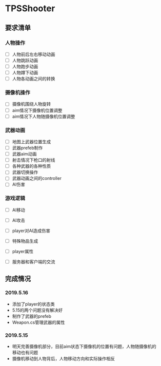 # TPSShooter

## 要求清单

### 人物操作

- [ ] 人物前后左右移动动画
- [ ] 人物跳跃动画
- [ ] 人物跑步动画
- [ ] 人物蹲下动画
- [ ] 人物各动画之间的转换

### 摄像机操作

- [ ] 摄像机围绕人物旋转
- [ ] aim情况下摄像机位置调整
- [ ] aim情况下人物随摄像机位置调整

### 武器动画

- [ ] 地图上武器位置生成
- [ ] 武器prefeb制作
- [ ] 武器aim动画
- [ ] 射击情况下枪口的射线
- [ ] 各种武器的各种性质
- [ ] 武器切换操作
- [ ] 武器动画之间的controller
- [ ] AI伤害

### 游戏逻辑

- [ ] AI移动
- [ ] AI攻击
- [ ] player对AI造成伤害
- [ ] 特殊物品生成
- [ ] player属性
- [ ] 服务器和客户端的交流



## 完成情况
### 2019.5.16

- 添加了player的状态类
- 5.15的两个问题没有解决好
- 制作了武器的prefeb
- Weapon.cs管理武器的属性

### 2019.5.15

- 明天完善摄像机部分，目前aim状态下摄像机的位置有问题，人物随摄像机的移动也有问题
- 摄像机移动到人物背后，人物移动方向和实际操作相反

### 








